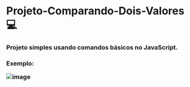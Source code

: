 # Projeto-Comparando-Dois-Valores :computer:

<h3>Projeto simples usando comandos básicos no JavaScript. 
  
<h3>Exemplo:
  
  ![image](https://user-images.githubusercontent.com/96265564/166450512-76f132dc-b9af-42af-bf7d-1e2e0849a617.png)

